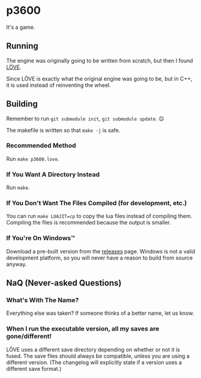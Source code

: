 p3600
=====

It's a game.


Running
-------

The engine was originally going to be written from scratch, but then I
found [LÖVE](https://love2d.org).

Since LÖVE is exactly what the original engine was going to be, but in
C++, it is used instead of reinventing the wheel.


Building
--------

Remember to run `git submodule init`, `git submodule update`. :wink:

The makefile is written so that `make -j` is safe.

### Recommended Method
Run `make p3600.love`.

### If You Want A Directory Instead
Run `make`.

### If You Don't Want The Files Compiled (for development, etc.)
You can run `make LUAJIT=cp` to copy the lua files instead of compiling them.
Compiling the files is recommended because the output is smaller.

### If You're On Windows&trade;
Download a pre-built version from the
[releases](https://github.com/bcnjr5/p3600/releases) page.
Windows is not a valid development platform, so you will never have a
reason to build from source anyway.


NaQ (Never-asked Questions)
---------------------------

### What's With The Name?

Everything else was taken?
If someone thinks of a better name, let us know.

### When I run the executable version, all my saves are gone/different!

LÖVE uses a different save directory depending on whether or not it is fused.
The save files should always be compatible, unless you are using a different
version.
(The changelog will explicitly state if a version uses a different save format.)
